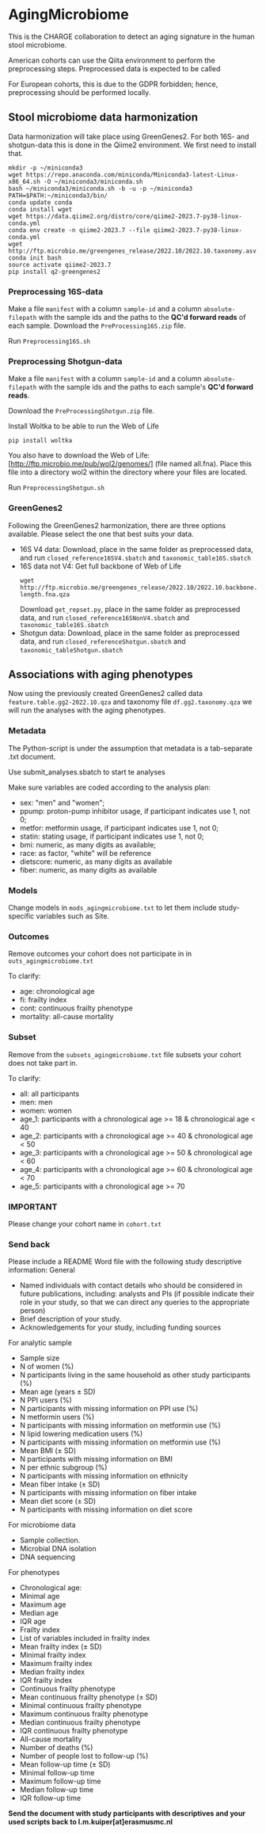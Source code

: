 # AgingMicrobiome
This is the CHARGE collaboration to detect an aging signature in the human stool microbiome. 

American cohorts can use the Qiita environment to perform the preprocessing steps. Preprocessed data is expected to be called

For European cohorts, this is due to the GDPR forbidden; hence, preprocessing should be performed locally. 

## Stool microbiome data harmonization


Data harmonization will take place using GreenGenes2. For both 16S- and shotgun-data this is done in the Qiime2 environment. We first need to install that.

```{bash}
mkdir -p ~/miniconda3
wget https://repo.anaconda.com/miniconda/Miniconda3-latest-Linux-x86_64.sh -O ~/miniconda3/miniconda.sh
bash ~/miniconda3/miniconda.sh -b -u -p ~/miniconda3
PATH=$PATH:~/miniconda3/bin/
conda update conda
conda install wget
wget https://data.qiime2.org/distro/core/qiime2-2023.7-py38-linux-conda.yml
conda env create -n qiime2-2023.7 --file qiime2-2023.7-py38-linux-conda.yml
wget http://ftp.microbio.me/greengenes_release/2022.10/2022.10.taxonomy.asv.nwk.qza
conda init bash
source activate qiime2-2023.7
pip install q2-greengenes2
```

### Preprocessing 16S-data
Make a file `manifest` with a column `sample-id` and a column `absolute-filepath` with the sample ids and the paths to the **QC'd forward reads** of each sample. 
Download the `PreProcessing16S.zip` file. 

Run `Preprocessing16S.sh` 

### Preprocessing Shotgun-data
Make a file `manifest` with a column `sample-id` and a column `absolute-filepath` with the sample ids and the paths to each sample's **QC'd forward reads**. 

Download the `PreProcessingShotgun.zip` file. 

Install Woltka to be able to run the Web of Life
```{bash}
pip install woltka
```
You also have to download the Web of Life: [http://ftp.microbio.me/pub/wol2/genomes/] (file named all.fna). Place this file into a directory wol2 within the directory where your files are located. 

Run `PreprocessingShotgun.sh` 

### GreenGenes2
Following the GreenGenes2 harmonization, there are three options available. Please select the one that best suits your data.
- 16S V4 data: 
	Download, place in the same folder as preprocessed data, and run `closed_reference16SV4.sbatch` and `taxonomic_table16S.sbatch`
- 16S data not V4: 
	Get full backbone of Web of Life
	 ```{bash}
	wget http://ftp.microbio.me/greengenes_release/2022.10/2022.10.backbone.full-length.fna.qza
	``` 
	Download `get_repset.py`, place in the same folder as preprocessed data, and run `closed_reference16SNonV4.sbatch` and `taxonomic_table16S.sbatch`
- Shotgun data: 
	Download, place in the same folder as preprocessed data, and run `closed_referenceShotgun.sbatch` and `taxonomic_tableShotgun.sbatch`

## Associations with aging phenotypes
Now using the previously created GreenGenes2 called data `feature.table.gg2-2022.10.qza` and taxonomy file `df.gg2.taxonomy.qza` we will run the analyses with the aging phenotypes.

### Metadata
The Python-script is under the assumption that metadata is a tab-separate .txt document. 

Use submit_analyses.sbatch to start te analyses

Make sure variables are coded according to the analysis plan:
* sex: "men" and "women";
* ppump: proton-pump inhibitor usage, if participant indicates use 1, not 0;
* metfor: metformin usage, if participant indicates use 1, not 0;
* statin: stating usage, if participant indicates use 1, not 0;
* bmi: numeric, as many digits as available;
* race: as factor, "white" will be reference
* dietscore: numeric, as many digits as available
* fiber: numeric, as many digits as available

### Models
Change models in `mods_agingmicrobiome.txt` to let them include study-specific variables such as Site.

### Outcomes
Remove outcomes your cohort does not participate in in `outs_agingmicrobiome.txt` 

To clarify:
* age: chronological age
* fi: frailty index
* cont: continuous frailty phenotype
* mortality: all-cause mortality

### Subset
Remove from the `subsets_agingmicrobiome.txt` file subsets your cohort does not take part in.

To clarify:
* all: all participants
* men: men
* women: women
* age_1: participants with a chronological age >= 18 & chronological age < 40
* age_2: participants with a chronological age >= 40 & chronological age < 50
* age_3: participants with a chronological age >= 50 & chronological age < 60
* age_4: participants with a chronological age >= 60 & chronological age < 70
* age_5: participants with a chronological age >= 70

### IMPORTANT
Please change your cohort name in `cohort.txt` 

### Send back
Please include a README Word file with the following study descriptive information:
General	
* Named individuals with contact details who should be considered in future publications, including: analysts and PIs (if possible indicate their role in your study, so that we can direct any queries to the appropriate person)
*	Brief description of your study.
*	Acknowledgements for your study, including funding sources

For analytic sample
*	Sample size
*	N of women (%)
*	N participants living in the same household as other study participants (%)
*	Mean age (years ± SD)
*	N PPI users (%)
*	N participants with missing information on PPI use (%)
*	N metformin users (%)
*	N participants with missing information on metformin use (%)
*	N lipid lowering medication users (%)
*	N participants with missing information on metformin use (%)
*	Mean BMI (± SD)
*	N participants with missing information on BMI
*	N per ethnic subgroup (%)
*	N participants with missing information on ethnicity
*	Mean fiber intake (± SD)
*	N participants with missing information on fiber intake
*	Mean diet score (± SD)
*	N participants with missing information on diet score

For microbiome data
*	Sample collection.
*	Microbial DNA isolation
*	DNA sequencing

For phenotypes
*	Chronological age:
  *	Minimal age
  *	Maximum age
  *	Median age
  *	IQR age
*	Frailty index
  *	List of variables included in frailty index
  *	Mean frailty index (± SD)
  *	Minimal frailty index
  *	Maximum frailty index
  *	Median frailty index
  *	IQR frailty index
*	Continuous frailty phenotype
  *	Mean continuous frailty phenotype (± SD)
  *	Minimal continuous frailty phenotype
  *	Maximum continuous frailty phenotype
  *	Median continuous frailty phenotype
  *	IQR continuous frailty phenotype 
*	All-cause mortality
  *	Number of deaths (%)
  *	Number of people lost to follow-up (%)
  *	Mean follow-up time (± SD)
  *	Minimal follow-up time
  *	Maximum follow-up time
  *	Median follow-up time
  *	IQR follow-up time

**Send the document with study participants with descriptives and your used scripts back to l.m.kuiper[at]erasmusmc.nl**

